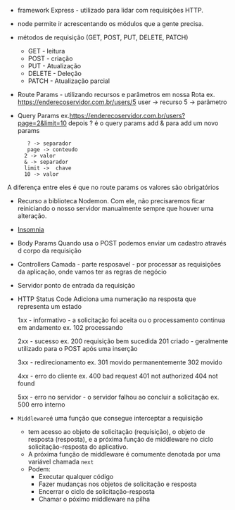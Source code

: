 - framework Express - utilizado para lidar com requisições HTTP.

- node permite ir acrescentando os módulos que a gente precisa.

- métodos de requisição (GET, POST, PUT, DELETE, PATCH)
    - GET - leitura
    - POST - criação
    - PUT - Atualização
    - DELETE - Deleção
    - PATCH - Atualização parcial

- Route Params - utilizando recursos e parâmetros em nossa Rota
    ex. https://enderecoservidor.com.br/users/5
        user -> recurso
        5 -> parâmetro

- Query Params
    ex.https://enderecoservidor.com.br/users?page=2&limit=10
         depois ? é o query params
         add & para add um novo params

         ? -> separador
         page -> conteudo
        2 -> valor
        & -> separador
        limit ->  chave
        10 -> valor

A diferença entre eles é que no route params os valores são obrigatórios

- Recurso a biblioteca Nodemon. Com ele, não precisaremos ficar reiniciando o nosso servidor manualmente sempre que houver uma alteração.

- [Insomnia](https://insomnia.rest/)

- Body Params
    Quando usa o POST podemos enviar um cadastro através d corpo da requisição

- Controllers
    Camada - parte resposavel - por processar as requisições da aplicação, onde vamos ter as regras de negócio

- Servidor
    ponto de entrada da requisição

- HTTP Status Code
    Adiciona uma numeração na resposta que representa um estado

    1xx - informativo - a solicitação foi aceita ou o processamento continua em andamento
        ex. 102 processando

    2xx - sucesso
        ex. 200 requisição bem sucedida
        201 criado - geralmente utilizado para o POST após uma inserção

    3xx - redirecionamento
        ex. 301 movido permanentemente
        302 movido
    
    4xx - erro do cliente
        ex. 400 bad request
        401 not authorized
        404 not found

    5xx - erro no servidor - o servidor falhou ao concluir a solicitação
        ex. 500 erro interno

- `Middleware`é uma função que consegue interceptar a requisição
    - tem acesso ao objeto de solicitação (requisição), o objeto de resposta (resposta), e a próxima função de middleware no ciclo solicitação-resposta do aplicativo.
    - A próxima função de middleware é comumente denotada por uma variável chamada `next`
    - Podem:
        - Executar qualquer código
        - Fazer mudanças nos objetos de solicitação e resposta
        - Encerrar o ciclo de solicitação-resposta
        - Chamar o póximo middleware na pilha